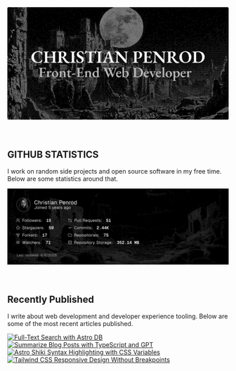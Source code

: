 
<picture>
  <source media="(prefers-color-scheme: dark)" srcset="assets/banner.dark.png?v=f8538dc9-30f3-4293-b41f-d95a90bfb5cd" width="843px" />
  <source media="(prefers-color-scheme: light)" srcset="assets/banner.light.png?v=f8538dc9-30f3-4293-b41f-d95a90bfb5cd" width="843px" />
  <img src="assets/banner.dark.png?v=f8538dc9-30f3-4293-b41f-d95a90bfb5cd" alt="Banner" width="843px" />
</picture>
<br />
<br />
<br />
<h2>GITHUB STATISTICS</h2>
<p>I work on random side projects and open source software in my free time. Below are some statistics around that.</p>
<picture>
  <source media="(prefers-color-scheme: dark)" srcset="assets/statistics.dark.png?v=f8538dc9-30f3-4293-b41f-d95a90bfb5cd" width="843px" />
  <source media="(prefers-color-scheme: light)" srcset="assets/statistics.light.png?v=f8538dc9-30f3-4293-b41f-d95a90bfb5cd" width="843px" />
  <img src="assets/statistics.dark.png?v=f8538dc9-30f3-4293-b41f-d95a90bfb5cd" alt="Github Statistics" width="843px" />
</picture>
<br />
<br />
<br />
<h2>Recently Published</h2>
<p>I write about web development and developer experience tooling. Below are some of the most recent articles published.</p>
<a href="https://christianpenrod.com/blog/full-text-search-with-astro-db"><img src="https://christianpenrod.com/blog/full-text-search-with-astro-db.png?v=f8538dc9-30f3-4293-b41f-d95a90bfb5cd" alt="Full-Text Search with Astro DB" width="421px" /></a>
<a href="https://christianpenrod.com/blog/summarize-blog-posts-with-typescript-and-gpt"><img src="https://christianpenrod.com/blog/summarize-blog-posts-with-typescript-and-gpt.png?v=f8538dc9-30f3-4293-b41f-d95a90bfb5cd" alt="Summarize Blog Posts with TypeScript and GPT" width="421px" /></a>
<a href="https://christianpenrod.com/blog/astro-shiki-syntax-highlighting-with-css-variables"><img src="https://christianpenrod.com/blog/astro-shiki-syntax-highlighting-with-css-variables.png?v=f8538dc9-30f3-4293-b41f-d95a90bfb5cd" alt="Astro Shiki Syntax Highlighting with CSS Variables" width="421px" /></a>
<a href="https://christianpenrod.com/blog/tailwindcss-responsive-design-without-breakpoints"><img src="https://christianpenrod.com/blog/tailwindcss-responsive-design-without-breakpoints.png?v=f8538dc9-30f3-4293-b41f-d95a90bfb5cd" alt="Tailwind CSS Responsive Design Without Breakpoints" width="421px" /></a>

